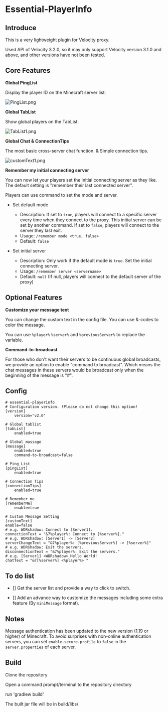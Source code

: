 # Essential-PlayerInfo

## Introduce

This is a very lightweight plugin for Velocity proxy.

Used API of Velocity 3.2.0, so it may only support Velocity version 3.1.0 and above, and other versions have not been tested.

## Core Features

**Global PingList**

Display the player ID on the Minecraft server list.

![PingList.png][1]

**Global TabList**

Show global players on the TabList.

![TabList1.png][2]

**Global Chat & ConnectionTips**

The most basic cross-server chat function. & Simple connection tips.

![customText1.png][3]

**Remember my initial connecting server**

You can now let your players set the initial connecting server as they like. The default setting is "remember their last connected server".

Players can use command to set the mode and server.

- Set default mode
  - Description: If set to `true`, players will connect to a specific server every time when they connect to the proxy. This initial server can be set by another command.
    If set to `false`, players will connect to the server they last exit.
  - Usage: `/remember mode <true, false>`
  - Default: `false`


- Set initial server
    - Description: Only work if the default mode is `true`. Set the initial connecting server.
    - Usage: `/remember server <servername>`
    - Default: `null` (If null, players will connect to the default server of the proxy)
    
## Optional Features

**Customize your message text**

You can change the custom text in the config file. You can use &-codes to color the message.

You can use `%player%` `%server%` and `%previousServer%` to replace the variable.

**Command-to-broadcast**

For those who don't want their servers to be continuous global broadcasts, we provide an option to enable "command to
broadcast". Which means the chat messages in these servers would be broadcast only when the beginning of the message
is "#".

## Config

    # essential-playerinfo
    # Configuration version. !Please do not change this option!
    [version]
        version="v2.0"
    
    # Global tablist
    [tabList]
        enabled=true
    
    # Global massage
    [message]
        enabled=true
        command-to-broadcast=false
    
    # Ping List
    [pingList]
        enabled=true
    
    # Connection Tips
    [connectionTips]
        enabled=true

    # Remember me
    [rememberMe]
        enable=true
    
    # Custom Message Setting
    [customText]
    enable=false
    # e.g. WDRshadow: Connect to [Server1].
    connectionText = "&7%player%: Connect to [%server%]."
    # e.g. WDRshadow: [Server1] -> [Server2]
    serverChangeText = "&7%player%: [%previousServer%] -> [%server%]"
    # e.g. WDRshadow: Exit the servers.
    disconnectionText = "&7%player%: Exit the servers."
    # e.g. [Server1] <WDRshadow> Hello World!
    chatText = "&7[%server%] <%player%> "

## To do list

- [] Get the server list and provide a way to click to switch.

- [] Add an advance way to customize the messages including some extra feature (By `miniMessage` format).

## Notes

Message authentication has been updated to the new version (1.19 or higher) of Minecraft. To avoid surprises with non-online authentication servers, you can set `enable-secure-profile` to `false` in the `server.properties` of each server.

## Build

Clone the repository

Open a command prompt/terminal to the repository directory

run 'gradlew build'

The built jar file will be in build/libs/

[1]: https://cdn.ussjackdaw.com/image/PingList.png

[2]: https://cdn.ussjackdaw.com/image/TabList1.png

[3]: https://cdn.ussjackdaw.com/image/customText1.png
